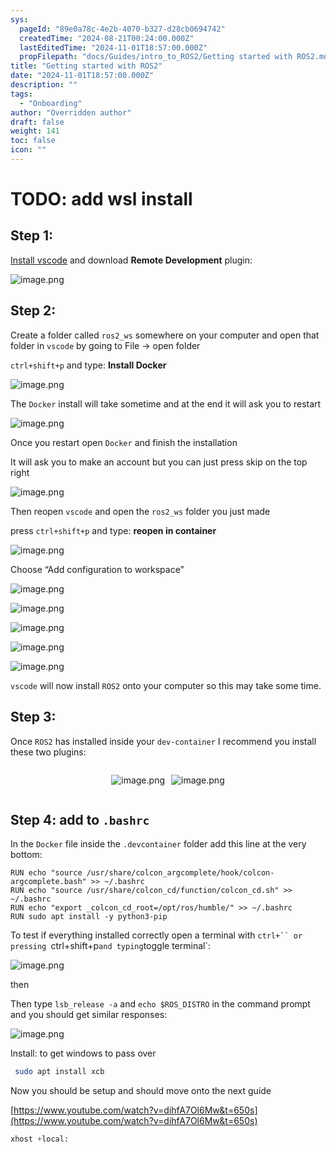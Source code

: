 ```yaml
---
sys:
  pageId: "89e0a78c-4e2b-4070-b327-d28cb0694742"
  createdTime: "2024-08-21T00:24:00.000Z"
  lastEditedTime: "2024-11-01T18:57:00.000Z"
  propFilepath: "docs/Guides/intro_to_ROS2/Getting started with ROS2.md"
title: "Getting started with ROS2"
date: "2024-11-01T18:57:00.000Z"
description: ""
tags:
  - "Onboarding"
author: "Overridden author"
draft: false
weight: 141
toc: false
icon: ""
---
```


# TODO: add wsl install

## Step 1:

[Install vscode](https://code.visualstudio.com/download) and download **Remote Development** plugin:

![image.png](https://prod-files-secure.s3.us-west-2.amazonaws.com/d518164a-d88e-44d1-a4ee-3adb3bd8bce0/efb52993-1881-4a40-b95e-6f020334f022/image.png?X-Amz-Algorithm=AWS4-HMAC-SHA256&X-Amz-Content-Sha256=UNSIGNED-PAYLOAD&X-Amz-Credential=ASIAZI2LB4665PCY2CQP%2F20250302%2Fus-west-2%2Fs3%2Faws4_request&X-Amz-Date=20250302T050753Z&X-Amz-Expires=3600&X-Amz-Security-Token=IQoJb3JpZ2luX2VjEHwaCXVzLXdlc3QtMiJGMEQCIA0iQaMhFE75y8ocvl7SNQAWvh7BoBaQKXKXjemJwujNAiBjRItzMDMU%2FF4MoSO5UcRGypzg1brQVJDHGkOGez9WPSqIBAi1%2F%2F%2F%2F%2F%2F%2F%2F%2F%2F8BEAAaDDYzNzQyMzE4MzgwNSIM02zMcK81RywCWfP5KtwDbCjM3kVwx1debRH1Pj1AX2QKFv%2BItBik0CFVAHHE5DcAJV0EhOZ4zEeEX1ccdJqYkPFO4t%2FcIUHuObox89LmYZWZgvIY9M6yGsTxJG2B7WDierbXgV%2BMR2gQ%2FsYYAxdgpsEbS%2FNY0lDdMg1clebZlKhgAxuJY%2FlmWMgVcNjeacu7Zg1hA90Q1sagfaG%2BMP8X2eVAFpI%2BVWYokjnW6%2FrOxDj0BEBB0yQTr9YnfPjy60udlMHpIz9Hja4slwdwAn4nm3cDYpr9Wi8gwNxHZT%2BxXEsphR12InnP%2B3%2Bzzh6Uv6U5ryn3ekdBChQAUixIATG8wseCOcT1uUA4%2Fi2Ch%2Bxv7Ql7t8bhg4T38OV8UKJg8yx%2BbDyGnjut4FIYb%2Bte0kRUZ%2BJgPcaAY2b6NqynhMSQVuGtH0WwpYEqYRHcucgvGRTr0L9w7JXxnfKOQrEuwKc%2FCqmaVJBQXg5nerROenKw8KuQHjXwPAP%2BUqg9Kz51ypXzsGWQ0Dox4UdWrM7sLAuWwKU1Zpchi4Z1xeFzAsfJugY3%2FZa%2Fa1wxYuMmpHRtW6MQSD318ivbkcwjnfJmgcmSvrzrthsjLGfmqJe4A%2F3DLP6H%2BkIp7xwe2DAYezeauTOfvgMfll%2B8Du86fK0w2rePvgY6pgHrhr06jE5od4Ga%2FNBluzgzRUWw5Ob4FScmX4LsMYszWlJsq8or0Y1Ssimd9RQCelyA8R%2BUxQjrW5ZCcDD0ty1H4a%2BuDvbX85tu9g2KQVdkuCBz18o0uC3DxyqRmrLxdQ%2FsEoEBqTX8s%2FOiyrTTKfy2uprCvNgiri6XFBwA%2Bfo4Lko8B5kJEs2VWD%2FKHRE1IW8CZTtbshfCcV2LOofK1W%2FGTS8cvz3I&X-Amz-Signature=08bf900691376c2c90bafbfffba68623dd86214591b7979caf15d8fae7f13962&X-Amz-SignedHeaders=host&x-id=GetObject)

## Step 2:

Create a folder called `ros2_ws` somewhere on your computer and open that folder in `vscode` by going to File → open folder 

`ctrl+shift+p` and type: **Install Docker**

![image.png](https://prod-files-secure.s3.us-west-2.amazonaws.com/d518164a-d88e-44d1-a4ee-3adb3bd8bce0/2269dc0e-1cd5-47ff-bceb-c04ad9b2eab0/image.png?X-Amz-Algorithm=AWS4-HMAC-SHA256&X-Amz-Content-Sha256=UNSIGNED-PAYLOAD&X-Amz-Credential=ASIAZI2LB4665PCY2CQP%2F20250302%2Fus-west-2%2Fs3%2Faws4_request&X-Amz-Date=20250302T050753Z&X-Amz-Expires=3600&X-Amz-Security-Token=IQoJb3JpZ2luX2VjEHwaCXVzLXdlc3QtMiJGMEQCIA0iQaMhFE75y8ocvl7SNQAWvh7BoBaQKXKXjemJwujNAiBjRItzMDMU%2FF4MoSO5UcRGypzg1brQVJDHGkOGez9WPSqIBAi1%2F%2F%2F%2F%2F%2F%2F%2F%2F%2F8BEAAaDDYzNzQyMzE4MzgwNSIM02zMcK81RywCWfP5KtwDbCjM3kVwx1debRH1Pj1AX2QKFv%2BItBik0CFVAHHE5DcAJV0EhOZ4zEeEX1ccdJqYkPFO4t%2FcIUHuObox89LmYZWZgvIY9M6yGsTxJG2B7WDierbXgV%2BMR2gQ%2FsYYAxdgpsEbS%2FNY0lDdMg1clebZlKhgAxuJY%2FlmWMgVcNjeacu7Zg1hA90Q1sagfaG%2BMP8X2eVAFpI%2BVWYokjnW6%2FrOxDj0BEBB0yQTr9YnfPjy60udlMHpIz9Hja4slwdwAn4nm3cDYpr9Wi8gwNxHZT%2BxXEsphR12InnP%2B3%2Bzzh6Uv6U5ryn3ekdBChQAUixIATG8wseCOcT1uUA4%2Fi2Ch%2Bxv7Ql7t8bhg4T38OV8UKJg8yx%2BbDyGnjut4FIYb%2Bte0kRUZ%2BJgPcaAY2b6NqynhMSQVuGtH0WwpYEqYRHcucgvGRTr0L9w7JXxnfKOQrEuwKc%2FCqmaVJBQXg5nerROenKw8KuQHjXwPAP%2BUqg9Kz51ypXzsGWQ0Dox4UdWrM7sLAuWwKU1Zpchi4Z1xeFzAsfJugY3%2FZa%2Fa1wxYuMmpHRtW6MQSD318ivbkcwjnfJmgcmSvrzrthsjLGfmqJe4A%2F3DLP6H%2BkIp7xwe2DAYezeauTOfvgMfll%2B8Du86fK0w2rePvgY6pgHrhr06jE5od4Ga%2FNBluzgzRUWw5Ob4FScmX4LsMYszWlJsq8or0Y1Ssimd9RQCelyA8R%2BUxQjrW5ZCcDD0ty1H4a%2BuDvbX85tu9g2KQVdkuCBz18o0uC3DxyqRmrLxdQ%2FsEoEBqTX8s%2FOiyrTTKfy2uprCvNgiri6XFBwA%2Bfo4Lko8B5kJEs2VWD%2FKHRE1IW8CZTtbshfCcV2LOofK1W%2FGTS8cvz3I&X-Amz-Signature=e16c56fc80afb50861c62b235f6ccba50fa57a07987ad328448cdea3fa67b5eb&X-Amz-SignedHeaders=host&x-id=GetObject)

The `Docker` install will take sometime and at the end it will ask you to restart

![image.png](https://prod-files-secure.s3.us-west-2.amazonaws.com/d518164a-d88e-44d1-a4ee-3adb3bd8bce0/ed233f78-be33-4b1f-b89c-9c346c0e961e/image.png?X-Amz-Algorithm=AWS4-HMAC-SHA256&X-Amz-Content-Sha256=UNSIGNED-PAYLOAD&X-Amz-Credential=ASIAZI2LB4665PCY2CQP%2F20250302%2Fus-west-2%2Fs3%2Faws4_request&X-Amz-Date=20250302T050753Z&X-Amz-Expires=3600&X-Amz-Security-Token=IQoJb3JpZ2luX2VjEHwaCXVzLXdlc3QtMiJGMEQCIA0iQaMhFE75y8ocvl7SNQAWvh7BoBaQKXKXjemJwujNAiBjRItzMDMU%2FF4MoSO5UcRGypzg1brQVJDHGkOGez9WPSqIBAi1%2F%2F%2F%2F%2F%2F%2F%2F%2F%2F8BEAAaDDYzNzQyMzE4MzgwNSIM02zMcK81RywCWfP5KtwDbCjM3kVwx1debRH1Pj1AX2QKFv%2BItBik0CFVAHHE5DcAJV0EhOZ4zEeEX1ccdJqYkPFO4t%2FcIUHuObox89LmYZWZgvIY9M6yGsTxJG2B7WDierbXgV%2BMR2gQ%2FsYYAxdgpsEbS%2FNY0lDdMg1clebZlKhgAxuJY%2FlmWMgVcNjeacu7Zg1hA90Q1sagfaG%2BMP8X2eVAFpI%2BVWYokjnW6%2FrOxDj0BEBB0yQTr9YnfPjy60udlMHpIz9Hja4slwdwAn4nm3cDYpr9Wi8gwNxHZT%2BxXEsphR12InnP%2B3%2Bzzh6Uv6U5ryn3ekdBChQAUixIATG8wseCOcT1uUA4%2Fi2Ch%2Bxv7Ql7t8bhg4T38OV8UKJg8yx%2BbDyGnjut4FIYb%2Bte0kRUZ%2BJgPcaAY2b6NqynhMSQVuGtH0WwpYEqYRHcucgvGRTr0L9w7JXxnfKOQrEuwKc%2FCqmaVJBQXg5nerROenKw8KuQHjXwPAP%2BUqg9Kz51ypXzsGWQ0Dox4UdWrM7sLAuWwKU1Zpchi4Z1xeFzAsfJugY3%2FZa%2Fa1wxYuMmpHRtW6MQSD318ivbkcwjnfJmgcmSvrzrthsjLGfmqJe4A%2F3DLP6H%2BkIp7xwe2DAYezeauTOfvgMfll%2B8Du86fK0w2rePvgY6pgHrhr06jE5od4Ga%2FNBluzgzRUWw5Ob4FScmX4LsMYszWlJsq8or0Y1Ssimd9RQCelyA8R%2BUxQjrW5ZCcDD0ty1H4a%2BuDvbX85tu9g2KQVdkuCBz18o0uC3DxyqRmrLxdQ%2FsEoEBqTX8s%2FOiyrTTKfy2uprCvNgiri6XFBwA%2Bfo4Lko8B5kJEs2VWD%2FKHRE1IW8CZTtbshfCcV2LOofK1W%2FGTS8cvz3I&X-Amz-Signature=cb4ef7a802c30d46dd900597a3cd926887feeddc76e339a83f292e3f44fd7c7b&X-Amz-SignedHeaders=host&x-id=GetObject)

Once you restart open `Docker` and finish the installation

It will ask you to make an account but you can just press skip on the top right

![image.png](https://prod-files-secure.s3.us-west-2.amazonaws.com/d518164a-d88e-44d1-a4ee-3adb3bd8bce0/21010ad9-1659-4fd9-9f59-9932a09b2a3d/image.png?X-Amz-Algorithm=AWS4-HMAC-SHA256&X-Amz-Content-Sha256=UNSIGNED-PAYLOAD&X-Amz-Credential=ASIAZI2LB4665PCY2CQP%2F20250302%2Fus-west-2%2Fs3%2Faws4_request&X-Amz-Date=20250302T050753Z&X-Amz-Expires=3600&X-Amz-Security-Token=IQoJb3JpZ2luX2VjEHwaCXVzLXdlc3QtMiJGMEQCIA0iQaMhFE75y8ocvl7SNQAWvh7BoBaQKXKXjemJwujNAiBjRItzMDMU%2FF4MoSO5UcRGypzg1brQVJDHGkOGez9WPSqIBAi1%2F%2F%2F%2F%2F%2F%2F%2F%2F%2F8BEAAaDDYzNzQyMzE4MzgwNSIM02zMcK81RywCWfP5KtwDbCjM3kVwx1debRH1Pj1AX2QKFv%2BItBik0CFVAHHE5DcAJV0EhOZ4zEeEX1ccdJqYkPFO4t%2FcIUHuObox89LmYZWZgvIY9M6yGsTxJG2B7WDierbXgV%2BMR2gQ%2FsYYAxdgpsEbS%2FNY0lDdMg1clebZlKhgAxuJY%2FlmWMgVcNjeacu7Zg1hA90Q1sagfaG%2BMP8X2eVAFpI%2BVWYokjnW6%2FrOxDj0BEBB0yQTr9YnfPjy60udlMHpIz9Hja4slwdwAn4nm3cDYpr9Wi8gwNxHZT%2BxXEsphR12InnP%2B3%2Bzzh6Uv6U5ryn3ekdBChQAUixIATG8wseCOcT1uUA4%2Fi2Ch%2Bxv7Ql7t8bhg4T38OV8UKJg8yx%2BbDyGnjut4FIYb%2Bte0kRUZ%2BJgPcaAY2b6NqynhMSQVuGtH0WwpYEqYRHcucgvGRTr0L9w7JXxnfKOQrEuwKc%2FCqmaVJBQXg5nerROenKw8KuQHjXwPAP%2BUqg9Kz51ypXzsGWQ0Dox4UdWrM7sLAuWwKU1Zpchi4Z1xeFzAsfJugY3%2FZa%2Fa1wxYuMmpHRtW6MQSD318ivbkcwjnfJmgcmSvrzrthsjLGfmqJe4A%2F3DLP6H%2BkIp7xwe2DAYezeauTOfvgMfll%2B8Du86fK0w2rePvgY6pgHrhr06jE5od4Ga%2FNBluzgzRUWw5Ob4FScmX4LsMYszWlJsq8or0Y1Ssimd9RQCelyA8R%2BUxQjrW5ZCcDD0ty1H4a%2BuDvbX85tu9g2KQVdkuCBz18o0uC3DxyqRmrLxdQ%2FsEoEBqTX8s%2FOiyrTTKfy2uprCvNgiri6XFBwA%2Bfo4Lko8B5kJEs2VWD%2FKHRE1IW8CZTtbshfCcV2LOofK1W%2FGTS8cvz3I&X-Amz-Signature=07048d82ad2830515f8d67d9bd8c90164654df572da6ae4e18477a36492782c8&X-Amz-SignedHeaders=host&x-id=GetObject)

Then reopen `vscode` and open the `ros2_ws` folder you just made

press `ctrl+shift+p` and type: **reopen in container**

![image.png](https://prod-files-secure.s3.us-west-2.amazonaws.com/d518164a-d88e-44d1-a4ee-3adb3bd8bce0/4e93b8c2-41ad-488c-8095-c74205196118/image.png?X-Amz-Algorithm=AWS4-HMAC-SHA256&X-Amz-Content-Sha256=UNSIGNED-PAYLOAD&X-Amz-Credential=ASIAZI2LB4665PCY2CQP%2F20250302%2Fus-west-2%2Fs3%2Faws4_request&X-Amz-Date=20250302T050753Z&X-Amz-Expires=3600&X-Amz-Security-Token=IQoJb3JpZ2luX2VjEHwaCXVzLXdlc3QtMiJGMEQCIA0iQaMhFE75y8ocvl7SNQAWvh7BoBaQKXKXjemJwujNAiBjRItzMDMU%2FF4MoSO5UcRGypzg1brQVJDHGkOGez9WPSqIBAi1%2F%2F%2F%2F%2F%2F%2F%2F%2F%2F8BEAAaDDYzNzQyMzE4MzgwNSIM02zMcK81RywCWfP5KtwDbCjM3kVwx1debRH1Pj1AX2QKFv%2BItBik0CFVAHHE5DcAJV0EhOZ4zEeEX1ccdJqYkPFO4t%2FcIUHuObox89LmYZWZgvIY9M6yGsTxJG2B7WDierbXgV%2BMR2gQ%2FsYYAxdgpsEbS%2FNY0lDdMg1clebZlKhgAxuJY%2FlmWMgVcNjeacu7Zg1hA90Q1sagfaG%2BMP8X2eVAFpI%2BVWYokjnW6%2FrOxDj0BEBB0yQTr9YnfPjy60udlMHpIz9Hja4slwdwAn4nm3cDYpr9Wi8gwNxHZT%2BxXEsphR12InnP%2B3%2Bzzh6Uv6U5ryn3ekdBChQAUixIATG8wseCOcT1uUA4%2Fi2Ch%2Bxv7Ql7t8bhg4T38OV8UKJg8yx%2BbDyGnjut4FIYb%2Bte0kRUZ%2BJgPcaAY2b6NqynhMSQVuGtH0WwpYEqYRHcucgvGRTr0L9w7JXxnfKOQrEuwKc%2FCqmaVJBQXg5nerROenKw8KuQHjXwPAP%2BUqg9Kz51ypXzsGWQ0Dox4UdWrM7sLAuWwKU1Zpchi4Z1xeFzAsfJugY3%2FZa%2Fa1wxYuMmpHRtW6MQSD318ivbkcwjnfJmgcmSvrzrthsjLGfmqJe4A%2F3DLP6H%2BkIp7xwe2DAYezeauTOfvgMfll%2B8Du86fK0w2rePvgY6pgHrhr06jE5od4Ga%2FNBluzgzRUWw5Ob4FScmX4LsMYszWlJsq8or0Y1Ssimd9RQCelyA8R%2BUxQjrW5ZCcDD0ty1H4a%2BuDvbX85tu9g2KQVdkuCBz18o0uC3DxyqRmrLxdQ%2FsEoEBqTX8s%2FOiyrTTKfy2uprCvNgiri6XFBwA%2Bfo4Lko8B5kJEs2VWD%2FKHRE1IW8CZTtbshfCcV2LOofK1W%2FGTS8cvz3I&X-Amz-Signature=790b049563ad2092c48adb9d3fd6a21a684dcd812f56830c3670038ec2b6ca24&X-Amz-SignedHeaders=host&x-id=GetObject)

Choose “Add configuration to workspace”

![image.png](https://prod-files-secure.s3.us-west-2.amazonaws.com/d518164a-d88e-44d1-a4ee-3adb3bd8bce0/9560b282-5060-4989-ba37-97e7b2c22476/image.png?X-Amz-Algorithm=AWS4-HMAC-SHA256&X-Amz-Content-Sha256=UNSIGNED-PAYLOAD&X-Amz-Credential=ASIAZI2LB4665PCY2CQP%2F20250302%2Fus-west-2%2Fs3%2Faws4_request&X-Amz-Date=20250302T050753Z&X-Amz-Expires=3600&X-Amz-Security-Token=IQoJb3JpZ2luX2VjEHwaCXVzLXdlc3QtMiJGMEQCIA0iQaMhFE75y8ocvl7SNQAWvh7BoBaQKXKXjemJwujNAiBjRItzMDMU%2FF4MoSO5UcRGypzg1brQVJDHGkOGez9WPSqIBAi1%2F%2F%2F%2F%2F%2F%2F%2F%2F%2F8BEAAaDDYzNzQyMzE4MzgwNSIM02zMcK81RywCWfP5KtwDbCjM3kVwx1debRH1Pj1AX2QKFv%2BItBik0CFVAHHE5DcAJV0EhOZ4zEeEX1ccdJqYkPFO4t%2FcIUHuObox89LmYZWZgvIY9M6yGsTxJG2B7WDierbXgV%2BMR2gQ%2FsYYAxdgpsEbS%2FNY0lDdMg1clebZlKhgAxuJY%2FlmWMgVcNjeacu7Zg1hA90Q1sagfaG%2BMP8X2eVAFpI%2BVWYokjnW6%2FrOxDj0BEBB0yQTr9YnfPjy60udlMHpIz9Hja4slwdwAn4nm3cDYpr9Wi8gwNxHZT%2BxXEsphR12InnP%2B3%2Bzzh6Uv6U5ryn3ekdBChQAUixIATG8wseCOcT1uUA4%2Fi2Ch%2Bxv7Ql7t8bhg4T38OV8UKJg8yx%2BbDyGnjut4FIYb%2Bte0kRUZ%2BJgPcaAY2b6NqynhMSQVuGtH0WwpYEqYRHcucgvGRTr0L9w7JXxnfKOQrEuwKc%2FCqmaVJBQXg5nerROenKw8KuQHjXwPAP%2BUqg9Kz51ypXzsGWQ0Dox4UdWrM7sLAuWwKU1Zpchi4Z1xeFzAsfJugY3%2FZa%2Fa1wxYuMmpHRtW6MQSD318ivbkcwjnfJmgcmSvrzrthsjLGfmqJe4A%2F3DLP6H%2BkIp7xwe2DAYezeauTOfvgMfll%2B8Du86fK0w2rePvgY6pgHrhr06jE5od4Ga%2FNBluzgzRUWw5Ob4FScmX4LsMYszWlJsq8or0Y1Ssimd9RQCelyA8R%2BUxQjrW5ZCcDD0ty1H4a%2BuDvbX85tu9g2KQVdkuCBz18o0uC3DxyqRmrLxdQ%2FsEoEBqTX8s%2FOiyrTTKfy2uprCvNgiri6XFBwA%2Bfo4Lko8B5kJEs2VWD%2FKHRE1IW8CZTtbshfCcV2LOofK1W%2FGTS8cvz3I&X-Amz-Signature=bb250f392f55ba4d05273d7b0d28bfe97fcee18a0cec08d12a7707227e13fc75&X-Amz-SignedHeaders=host&x-id=GetObject)

![image.png](https://prod-files-secure.s3.us-west-2.amazonaws.com/d518164a-d88e-44d1-a4ee-3adb3bd8bce0/2ee63f81-886b-48e8-a553-dc6e5eac99e4/image.png?X-Amz-Algorithm=AWS4-HMAC-SHA256&X-Amz-Content-Sha256=UNSIGNED-PAYLOAD&X-Amz-Credential=ASIAZI2LB4665PCY2CQP%2F20250302%2Fus-west-2%2Fs3%2Faws4_request&X-Amz-Date=20250302T050753Z&X-Amz-Expires=3600&X-Amz-Security-Token=IQoJb3JpZ2luX2VjEHwaCXVzLXdlc3QtMiJGMEQCIA0iQaMhFE75y8ocvl7SNQAWvh7BoBaQKXKXjemJwujNAiBjRItzMDMU%2FF4MoSO5UcRGypzg1brQVJDHGkOGez9WPSqIBAi1%2F%2F%2F%2F%2F%2F%2F%2F%2F%2F8BEAAaDDYzNzQyMzE4MzgwNSIM02zMcK81RywCWfP5KtwDbCjM3kVwx1debRH1Pj1AX2QKFv%2BItBik0CFVAHHE5DcAJV0EhOZ4zEeEX1ccdJqYkPFO4t%2FcIUHuObox89LmYZWZgvIY9M6yGsTxJG2B7WDierbXgV%2BMR2gQ%2FsYYAxdgpsEbS%2FNY0lDdMg1clebZlKhgAxuJY%2FlmWMgVcNjeacu7Zg1hA90Q1sagfaG%2BMP8X2eVAFpI%2BVWYokjnW6%2FrOxDj0BEBB0yQTr9YnfPjy60udlMHpIz9Hja4slwdwAn4nm3cDYpr9Wi8gwNxHZT%2BxXEsphR12InnP%2B3%2Bzzh6Uv6U5ryn3ekdBChQAUixIATG8wseCOcT1uUA4%2Fi2Ch%2Bxv7Ql7t8bhg4T38OV8UKJg8yx%2BbDyGnjut4FIYb%2Bte0kRUZ%2BJgPcaAY2b6NqynhMSQVuGtH0WwpYEqYRHcucgvGRTr0L9w7JXxnfKOQrEuwKc%2FCqmaVJBQXg5nerROenKw8KuQHjXwPAP%2BUqg9Kz51ypXzsGWQ0Dox4UdWrM7sLAuWwKU1Zpchi4Z1xeFzAsfJugY3%2FZa%2Fa1wxYuMmpHRtW6MQSD318ivbkcwjnfJmgcmSvrzrthsjLGfmqJe4A%2F3DLP6H%2BkIp7xwe2DAYezeauTOfvgMfll%2B8Du86fK0w2rePvgY6pgHrhr06jE5od4Ga%2FNBluzgzRUWw5Ob4FScmX4LsMYszWlJsq8or0Y1Ssimd9RQCelyA8R%2BUxQjrW5ZCcDD0ty1H4a%2BuDvbX85tu9g2KQVdkuCBz18o0uC3DxyqRmrLxdQ%2FsEoEBqTX8s%2FOiyrTTKfy2uprCvNgiri6XFBwA%2Bfo4Lko8B5kJEs2VWD%2FKHRE1IW8CZTtbshfCcV2LOofK1W%2FGTS8cvz3I&X-Amz-Signature=20d974fbf0552ad43682f8abf0b528b840c7c6eed34ced601c5d3969aa63b942&X-Amz-SignedHeaders=host&x-id=GetObject)

![image.png](https://prod-files-secure.s3.us-west-2.amazonaws.com/d518164a-d88e-44d1-a4ee-3adb3bd8bce0/ae1580b2-b048-407e-aed9-b584224a7a04/image.png?X-Amz-Algorithm=AWS4-HMAC-SHA256&X-Amz-Content-Sha256=UNSIGNED-PAYLOAD&X-Amz-Credential=ASIAZI2LB4665PCY2CQP%2F20250302%2Fus-west-2%2Fs3%2Faws4_request&X-Amz-Date=20250302T050753Z&X-Amz-Expires=3600&X-Amz-Security-Token=IQoJb3JpZ2luX2VjEHwaCXVzLXdlc3QtMiJGMEQCIA0iQaMhFE75y8ocvl7SNQAWvh7BoBaQKXKXjemJwujNAiBjRItzMDMU%2FF4MoSO5UcRGypzg1brQVJDHGkOGez9WPSqIBAi1%2F%2F%2F%2F%2F%2F%2F%2F%2F%2F8BEAAaDDYzNzQyMzE4MzgwNSIM02zMcK81RywCWfP5KtwDbCjM3kVwx1debRH1Pj1AX2QKFv%2BItBik0CFVAHHE5DcAJV0EhOZ4zEeEX1ccdJqYkPFO4t%2FcIUHuObox89LmYZWZgvIY9M6yGsTxJG2B7WDierbXgV%2BMR2gQ%2FsYYAxdgpsEbS%2FNY0lDdMg1clebZlKhgAxuJY%2FlmWMgVcNjeacu7Zg1hA90Q1sagfaG%2BMP8X2eVAFpI%2BVWYokjnW6%2FrOxDj0BEBB0yQTr9YnfPjy60udlMHpIz9Hja4slwdwAn4nm3cDYpr9Wi8gwNxHZT%2BxXEsphR12InnP%2B3%2Bzzh6Uv6U5ryn3ekdBChQAUixIATG8wseCOcT1uUA4%2Fi2Ch%2Bxv7Ql7t8bhg4T38OV8UKJg8yx%2BbDyGnjut4FIYb%2Bte0kRUZ%2BJgPcaAY2b6NqynhMSQVuGtH0WwpYEqYRHcucgvGRTr0L9w7JXxnfKOQrEuwKc%2FCqmaVJBQXg5nerROenKw8KuQHjXwPAP%2BUqg9Kz51ypXzsGWQ0Dox4UdWrM7sLAuWwKU1Zpchi4Z1xeFzAsfJugY3%2FZa%2Fa1wxYuMmpHRtW6MQSD318ivbkcwjnfJmgcmSvrzrthsjLGfmqJe4A%2F3DLP6H%2BkIp7xwe2DAYezeauTOfvgMfll%2B8Du86fK0w2rePvgY6pgHrhr06jE5od4Ga%2FNBluzgzRUWw5Ob4FScmX4LsMYszWlJsq8or0Y1Ssimd9RQCelyA8R%2BUxQjrW5ZCcDD0ty1H4a%2BuDvbX85tu9g2KQVdkuCBz18o0uC3DxyqRmrLxdQ%2FsEoEBqTX8s%2FOiyrTTKfy2uprCvNgiri6XFBwA%2Bfo4Lko8B5kJEs2VWD%2FKHRE1IW8CZTtbshfCcV2LOofK1W%2FGTS8cvz3I&X-Amz-Signature=bb2caeadebf0e0378393e698cd0b616ea49eb6ca8226b10a01a4055cf5f07f85&X-Amz-SignedHeaders=host&x-id=GetObject)

![image.png](https://prod-files-secure.s3.us-west-2.amazonaws.com/d518164a-d88e-44d1-a4ee-3adb3bd8bce0/53255b28-f75e-430f-b9e3-c0ac8577e42b/image.png?X-Amz-Algorithm=AWS4-HMAC-SHA256&X-Amz-Content-Sha256=UNSIGNED-PAYLOAD&X-Amz-Credential=ASIAZI2LB4665PCY2CQP%2F20250302%2Fus-west-2%2Fs3%2Faws4_request&X-Amz-Date=20250302T050753Z&X-Amz-Expires=3600&X-Amz-Security-Token=IQoJb3JpZ2luX2VjEHwaCXVzLXdlc3QtMiJGMEQCIA0iQaMhFE75y8ocvl7SNQAWvh7BoBaQKXKXjemJwujNAiBjRItzMDMU%2FF4MoSO5UcRGypzg1brQVJDHGkOGez9WPSqIBAi1%2F%2F%2F%2F%2F%2F%2F%2F%2F%2F8BEAAaDDYzNzQyMzE4MzgwNSIM02zMcK81RywCWfP5KtwDbCjM3kVwx1debRH1Pj1AX2QKFv%2BItBik0CFVAHHE5DcAJV0EhOZ4zEeEX1ccdJqYkPFO4t%2FcIUHuObox89LmYZWZgvIY9M6yGsTxJG2B7WDierbXgV%2BMR2gQ%2FsYYAxdgpsEbS%2FNY0lDdMg1clebZlKhgAxuJY%2FlmWMgVcNjeacu7Zg1hA90Q1sagfaG%2BMP8X2eVAFpI%2BVWYokjnW6%2FrOxDj0BEBB0yQTr9YnfPjy60udlMHpIz9Hja4slwdwAn4nm3cDYpr9Wi8gwNxHZT%2BxXEsphR12InnP%2B3%2Bzzh6Uv6U5ryn3ekdBChQAUixIATG8wseCOcT1uUA4%2Fi2Ch%2Bxv7Ql7t8bhg4T38OV8UKJg8yx%2BbDyGnjut4FIYb%2Bte0kRUZ%2BJgPcaAY2b6NqynhMSQVuGtH0WwpYEqYRHcucgvGRTr0L9w7JXxnfKOQrEuwKc%2FCqmaVJBQXg5nerROenKw8KuQHjXwPAP%2BUqg9Kz51ypXzsGWQ0Dox4UdWrM7sLAuWwKU1Zpchi4Z1xeFzAsfJugY3%2FZa%2Fa1wxYuMmpHRtW6MQSD318ivbkcwjnfJmgcmSvrzrthsjLGfmqJe4A%2F3DLP6H%2BkIp7xwe2DAYezeauTOfvgMfll%2B8Du86fK0w2rePvgY6pgHrhr06jE5od4Ga%2FNBluzgzRUWw5Ob4FScmX4LsMYszWlJsq8or0Y1Ssimd9RQCelyA8R%2BUxQjrW5ZCcDD0ty1H4a%2BuDvbX85tu9g2KQVdkuCBz18o0uC3DxyqRmrLxdQ%2FsEoEBqTX8s%2FOiyrTTKfy2uprCvNgiri6XFBwA%2Bfo4Lko8B5kJEs2VWD%2FKHRE1IW8CZTtbshfCcV2LOofK1W%2FGTS8cvz3I&X-Amz-Signature=60b7f0dd5d5bd81313bf93cdb3e5075454e2de526c64a2292f729af7b07e7b0d&X-Amz-SignedHeaders=host&x-id=GetObject)

![image.png](https://prod-files-secure.s3.us-west-2.amazonaws.com/d518164a-d88e-44d1-a4ee-3adb3bd8bce0/7c562767-5af9-4ffb-97d1-327bcdf4ee00/image.png?X-Amz-Algorithm=AWS4-HMAC-SHA256&X-Amz-Content-Sha256=UNSIGNED-PAYLOAD&X-Amz-Credential=ASIAZI2LB4665PCY2CQP%2F20250302%2Fus-west-2%2Fs3%2Faws4_request&X-Amz-Date=20250302T050753Z&X-Amz-Expires=3600&X-Amz-Security-Token=IQoJb3JpZ2luX2VjEHwaCXVzLXdlc3QtMiJGMEQCIA0iQaMhFE75y8ocvl7SNQAWvh7BoBaQKXKXjemJwujNAiBjRItzMDMU%2FF4MoSO5UcRGypzg1brQVJDHGkOGez9WPSqIBAi1%2F%2F%2F%2F%2F%2F%2F%2F%2F%2F8BEAAaDDYzNzQyMzE4MzgwNSIM02zMcK81RywCWfP5KtwDbCjM3kVwx1debRH1Pj1AX2QKFv%2BItBik0CFVAHHE5DcAJV0EhOZ4zEeEX1ccdJqYkPFO4t%2FcIUHuObox89LmYZWZgvIY9M6yGsTxJG2B7WDierbXgV%2BMR2gQ%2FsYYAxdgpsEbS%2FNY0lDdMg1clebZlKhgAxuJY%2FlmWMgVcNjeacu7Zg1hA90Q1sagfaG%2BMP8X2eVAFpI%2BVWYokjnW6%2FrOxDj0BEBB0yQTr9YnfPjy60udlMHpIz9Hja4slwdwAn4nm3cDYpr9Wi8gwNxHZT%2BxXEsphR12InnP%2B3%2Bzzh6Uv6U5ryn3ekdBChQAUixIATG8wseCOcT1uUA4%2Fi2Ch%2Bxv7Ql7t8bhg4T38OV8UKJg8yx%2BbDyGnjut4FIYb%2Bte0kRUZ%2BJgPcaAY2b6NqynhMSQVuGtH0WwpYEqYRHcucgvGRTr0L9w7JXxnfKOQrEuwKc%2FCqmaVJBQXg5nerROenKw8KuQHjXwPAP%2BUqg9Kz51ypXzsGWQ0Dox4UdWrM7sLAuWwKU1Zpchi4Z1xeFzAsfJugY3%2FZa%2Fa1wxYuMmpHRtW6MQSD318ivbkcwjnfJmgcmSvrzrthsjLGfmqJe4A%2F3DLP6H%2BkIp7xwe2DAYezeauTOfvgMfll%2B8Du86fK0w2rePvgY6pgHrhr06jE5od4Ga%2FNBluzgzRUWw5Ob4FScmX4LsMYszWlJsq8or0Y1Ssimd9RQCelyA8R%2BUxQjrW5ZCcDD0ty1H4a%2BuDvbX85tu9g2KQVdkuCBz18o0uC3DxyqRmrLxdQ%2FsEoEBqTX8s%2FOiyrTTKfy2uprCvNgiri6XFBwA%2Bfo4Lko8B5kJEs2VWD%2FKHRE1IW8CZTtbshfCcV2LOofK1W%2FGTS8cvz3I&X-Amz-Signature=28b2e7016781de1fa99c63463677d44c9aba90777724a7eebee4c23bafeb1f1e&X-Amz-SignedHeaders=host&x-id=GetObject)

`vscode` will now install `ROS2` onto your computer so this may take some time.

## Step 3:

Once `ROS2` has installed inside your `dev-container` I recommend you install these two plugins:

<div style="display: flex;flex-direction: row; column-gap:10px; max-width: 630px;justify-content: center;">
<div>

![image.png](https://prod-files-secure.s3.us-west-2.amazonaws.com/d518164a-d88e-44d1-a4ee-3adb3bd8bce0/3fc3d550-5a54-4ba1-ba6b-faa01cdb7369/image.png?X-Amz-Algorithm=AWS4-HMAC-SHA256&X-Amz-Content-Sha256=UNSIGNED-PAYLOAD&X-Amz-Credential=ASIAZI2LB466QCT4Y4HX%2F20250302%2Fus-west-2%2Fs3%2Faws4_request&X-Amz-Date=20250302T050755Z&X-Amz-Expires=3600&X-Amz-Security-Token=IQoJb3JpZ2luX2VjEHwaCXVzLXdlc3QtMiJHMEUCIQCVWjYlNn2lHL2RhSSULHPcI%2FNtT1Il%2FCKv%2BaGPNFWTSQIgdhy3oSaIv%2F1%2Fidgumdcg9Y2X%2FFP7uVOKvyvpnCyw9jMqiAQItf%2F%2F%2F%2F%2F%2F%2F%2F%2F%2FARAAGgw2Mzc0MjMxODM4MDUiDKsGFNahZvs5tsfTSSrcA%2FbhWOee%2B6GASytUoEfwtzDBr%2BAPzjBP%2BusRE2NbxmhEvTsmgObDNxfOx8ll0Q2uzAmvBwqUonWbP%2F97uiudCIK8ihVBrtlBuG7gumtWJnMoczNw1RusRFWMVccs0Ch8VmB9P6y8K360tHT7zD%2Fa7R1IlOcaQDxjvkDnQvpB1TadUVADrILUnxry9I%2Fmlv1RaMslr9LWzp3%2FDi%2F3xQhC7KYjLcmTjTwO5YmfgsuEoSn0AFFuzFQAAKJzoBcdV8D%2FLvTdxu%2BcbX6gTvIRp1Ya71CXEbyinHzqHnZ5MHlla9NhXiMZ%2Fz7k%2BYcQ3pFqG9v5PuBtulIdbGANZsxJDH1Qmtc9WtMrsOhssi0A9DeXGvnr8Qc3jhrCGBitkL5YB3tdKzDNVv65XLJ%2F%2FeIzygolzjCif3BrkGEt0fVORyo30zv2uvi%2BlfJoFsvIxVZXcLIEF6cVloukXxJo83MkHVfqDlWZ65vganw%2BM5mf34GdrcXMmK59M%2FAplNitXFNQpbeACthCItkMyaqzFrfuQ%2Fiean16xQqWR9gkF02JtzIrrPTPt%2Fv5vmPAZrnxA3fMVymt%2BwCGvky3JyD5TWghlmyqSu5zPXvRwujVu6w31Gs8WVJzRqkqV2jULKBwkrqfMNy3j74GOqUBG3UqusKvxpusLEgECTuv1IijVnJ%2BOcnUfkY%2FXWChSaDFmEgPvjfAptacG3FxtlolLT8LZwfHMfptB8udbbhD9nmu8DqbYVqQld1YFKDUcdvXC3iYSWGi3f0St0f%2ByI1cmBlJ9kEtId2Br9plq9EBElvl7Ti2PnDXsNV%2B5hpI8rjNL6hx6uy0MFPbEqcoC%2B%2BoeYmXx8xY6yEBRLGZjBpeMQSSV5MA&X-Amz-Signature=d0c1162847fc32f1b0f48a5b65597c7d57cfa32dae954d9858383f24d5d9a129&X-Amz-SignedHeaders=host&x-id=GetObject)

</div>
<div>

![image.png](https://prod-files-secure.s3.us-west-2.amazonaws.com/d518164a-d88e-44d1-a4ee-3adb3bd8bce0/d994cc66-13c2-4093-a5a3-f84cf4601a82/image.png?X-Amz-Algorithm=AWS4-HMAC-SHA256&X-Amz-Content-Sha256=UNSIGNED-PAYLOAD&X-Amz-Credential=ASIAZI2LB466ZRK7OEXT%2F20250302%2Fus-west-2%2Fs3%2Faws4_request&X-Amz-Date=20250302T050755Z&X-Amz-Expires=3600&X-Amz-Security-Token=IQoJb3JpZ2luX2VjEHwaCXVzLXdlc3QtMiJGMEQCIFbanb%2BCqvYkwcFo1v325IqtiBj%2FokbPwGMq5IJyil0SAiBRsxAJyeNzS8vaVT4Y11%2FsXeaIHQrGTxFywovBxDlNByqIBAi1%2F%2F%2F%2F%2F%2F%2F%2F%2F%2F8BEAAaDDYzNzQyMzE4MzgwNSIMO5P1P1cbalL73wvkKtwDx9qR%2BC10fQzlFdUtDYk9FWWsGs8d0dkmOWkNF3zGw%2FdlZ%2BNiOFs9hxWeJHXNCnRqSFGHHgauOazf3f0dTf%2BUHfwSZICyh%2FJh7nr7aXvZAx5127ZYuW1jNrZWZ9om%2BJFG%2FsO0tQYWbHE3oGlJT%2BtrfnXEphkmpDTuQa7eAHhBU5vrvEQ7enl%2ByPR3d0mlq7O97weblybF3mWnSVCzMHFGq3MrOw4YhPUv%2FeXaVUoyRKDsUbncxy9kD3oXYcO8uVXsnFdpebUzyj3otjLra5SUaXwC08PCfWbmO%2FwQWxvrv%2FN2wBV%2FYi%2BsO4XC9B3PyiK5jc3XM6cuLfVdGFVviMbuAlREbWwP4sKtya81tQqMLgNnITjxAMoFVdFV8BO8Se3OMoJ%2Bjhj6u22DzmwpUUki%2BNJ3sbhJMlHb%2Bz%2BoAgyyn%2FDO4LNEfhSY8C76aUc7Q1XQXnootSMam%2FKZWP%2BP4m6JmY6WTAnSwBRJ9RzSWgrUHt%2BKan0tG6JfMNdw%2FDbu%2B3AaqTdc0cpPdtBCaHOQLOxNiFJdYyLj90u2xuyA%2FPDz33aap8wLpxMNBlgF6TJfAGxV2XlQM0Q5g3sGkz7yOT0QmUdVnMlUFtJ%2FrsGyOzPCvhLRNEiChhKeIIZb34kw47ePvgY6pgHuwhgGmIOgjE%2FW%2BhKMdne2%2BjksFwDpGGOgFB6URpEHnGx64QV5IAFvPoq3QtUtN%2FpK1HJDa1J4AtpI1qOvOISiUty2cUBu055dufjEpiWGTr8LFg%2B%2BIS1jp9g9z2XuYCn34i8plwNQNSZPe%2FGDjNr7uIh07KW3vymbBA%2FJbLAHP7%2Bay%2BqeGhFrXztlc7YNmlcBJKorA0qVa1Jl0ESs0OT1pF9zBL6P&X-Amz-Signature=367aad923a2982ef83f23e43536b2f518f4fda22a052b471423f639eef077dcc&X-Amz-SignedHeaders=host&x-id=GetObject)

</div>
</div>

## Step 4: add to `.bashrc`

In the `Docker` file inside the `.devcontainer` folder add this line at the very bottom: 

```docker
RUN echo "source /usr/share/colcon_argcomplete/hook/colcon-argcomplete.bash" >> ~/.bashrc
RUN echo "source /usr/share/colcon_cd/function/colcon_cd.sh" >> ~/.bashrc
RUN echo "export _colcon_cd_root=/opt/ros/humble/" >> ~/.bashrc
RUN sudo apt install -y python3-pip 
```

To test if everything installed correctly open a terminal with `ctrl+`` or pressing `ctrl+shift+p` and typing `toggle terminal`:

![image.png](https://prod-files-secure.s3.us-west-2.amazonaws.com/d518164a-d88e-44d1-a4ee-3adb3bd8bce0/6a4943d8-b04e-4c02-9a58-775f3384d1a5/image.png?X-Amz-Algorithm=AWS4-HMAC-SHA256&X-Amz-Content-Sha256=UNSIGNED-PAYLOAD&X-Amz-Credential=ASIAZI2LB4665PCY2CQP%2F20250302%2Fus-west-2%2Fs3%2Faws4_request&X-Amz-Date=20250302T050753Z&X-Amz-Expires=3600&X-Amz-Security-Token=IQoJb3JpZ2luX2VjEHwaCXVzLXdlc3QtMiJGMEQCIA0iQaMhFE75y8ocvl7SNQAWvh7BoBaQKXKXjemJwujNAiBjRItzMDMU%2FF4MoSO5UcRGypzg1brQVJDHGkOGez9WPSqIBAi1%2F%2F%2F%2F%2F%2F%2F%2F%2F%2F8BEAAaDDYzNzQyMzE4MzgwNSIM02zMcK81RywCWfP5KtwDbCjM3kVwx1debRH1Pj1AX2QKFv%2BItBik0CFVAHHE5DcAJV0EhOZ4zEeEX1ccdJqYkPFO4t%2FcIUHuObox89LmYZWZgvIY9M6yGsTxJG2B7WDierbXgV%2BMR2gQ%2FsYYAxdgpsEbS%2FNY0lDdMg1clebZlKhgAxuJY%2FlmWMgVcNjeacu7Zg1hA90Q1sagfaG%2BMP8X2eVAFpI%2BVWYokjnW6%2FrOxDj0BEBB0yQTr9YnfPjy60udlMHpIz9Hja4slwdwAn4nm3cDYpr9Wi8gwNxHZT%2BxXEsphR12InnP%2B3%2Bzzh6Uv6U5ryn3ekdBChQAUixIATG8wseCOcT1uUA4%2Fi2Ch%2Bxv7Ql7t8bhg4T38OV8UKJg8yx%2BbDyGnjut4FIYb%2Bte0kRUZ%2BJgPcaAY2b6NqynhMSQVuGtH0WwpYEqYRHcucgvGRTr0L9w7JXxnfKOQrEuwKc%2FCqmaVJBQXg5nerROenKw8KuQHjXwPAP%2BUqg9Kz51ypXzsGWQ0Dox4UdWrM7sLAuWwKU1Zpchi4Z1xeFzAsfJugY3%2FZa%2Fa1wxYuMmpHRtW6MQSD318ivbkcwjnfJmgcmSvrzrthsjLGfmqJe4A%2F3DLP6H%2BkIp7xwe2DAYezeauTOfvgMfll%2B8Du86fK0w2rePvgY6pgHrhr06jE5od4Ga%2FNBluzgzRUWw5Ob4FScmX4LsMYszWlJsq8or0Y1Ssimd9RQCelyA8R%2BUxQjrW5ZCcDD0ty1H4a%2BuDvbX85tu9g2KQVdkuCBz18o0uC3DxyqRmrLxdQ%2FsEoEBqTX8s%2FOiyrTTKfy2uprCvNgiri6XFBwA%2Bfo4Lko8B5kJEs2VWD%2FKHRE1IW8CZTtbshfCcV2LOofK1W%2FGTS8cvz3I&X-Amz-Signature=3e021cf061c7a7efeb28572ce54cee58466fde4ba02bc3227ee8e6c19683d61d&X-Amz-SignedHeaders=host&x-id=GetObject)

then 

Then type `lsb_release -a` and `echo $ROS_DISTRO` in the command prompt and you should get similar responses:

![image.png](https://prod-files-secure.s3.us-west-2.amazonaws.com/d518164a-d88e-44d1-a4ee-3adb3bd8bce0/3e635dec-a805-4e85-8b9e-d000e5b71a4e/image.png?X-Amz-Algorithm=AWS4-HMAC-SHA256&X-Amz-Content-Sha256=UNSIGNED-PAYLOAD&X-Amz-Credential=ASIAZI2LB4665PCY2CQP%2F20250302%2Fus-west-2%2Fs3%2Faws4_request&X-Amz-Date=20250302T050753Z&X-Amz-Expires=3600&X-Amz-Security-Token=IQoJb3JpZ2luX2VjEHwaCXVzLXdlc3QtMiJGMEQCIA0iQaMhFE75y8ocvl7SNQAWvh7BoBaQKXKXjemJwujNAiBjRItzMDMU%2FF4MoSO5UcRGypzg1brQVJDHGkOGez9WPSqIBAi1%2F%2F%2F%2F%2F%2F%2F%2F%2F%2F8BEAAaDDYzNzQyMzE4MzgwNSIM02zMcK81RywCWfP5KtwDbCjM3kVwx1debRH1Pj1AX2QKFv%2BItBik0CFVAHHE5DcAJV0EhOZ4zEeEX1ccdJqYkPFO4t%2FcIUHuObox89LmYZWZgvIY9M6yGsTxJG2B7WDierbXgV%2BMR2gQ%2FsYYAxdgpsEbS%2FNY0lDdMg1clebZlKhgAxuJY%2FlmWMgVcNjeacu7Zg1hA90Q1sagfaG%2BMP8X2eVAFpI%2BVWYokjnW6%2FrOxDj0BEBB0yQTr9YnfPjy60udlMHpIz9Hja4slwdwAn4nm3cDYpr9Wi8gwNxHZT%2BxXEsphR12InnP%2B3%2Bzzh6Uv6U5ryn3ekdBChQAUixIATG8wseCOcT1uUA4%2Fi2Ch%2Bxv7Ql7t8bhg4T38OV8UKJg8yx%2BbDyGnjut4FIYb%2Bte0kRUZ%2BJgPcaAY2b6NqynhMSQVuGtH0WwpYEqYRHcucgvGRTr0L9w7JXxnfKOQrEuwKc%2FCqmaVJBQXg5nerROenKw8KuQHjXwPAP%2BUqg9Kz51ypXzsGWQ0Dox4UdWrM7sLAuWwKU1Zpchi4Z1xeFzAsfJugY3%2FZa%2Fa1wxYuMmpHRtW6MQSD318ivbkcwjnfJmgcmSvrzrthsjLGfmqJe4A%2F3DLP6H%2BkIp7xwe2DAYezeauTOfvgMfll%2B8Du86fK0w2rePvgY6pgHrhr06jE5od4Ga%2FNBluzgzRUWw5Ob4FScmX4LsMYszWlJsq8or0Y1Ssimd9RQCelyA8R%2BUxQjrW5ZCcDD0ty1H4a%2BuDvbX85tu9g2KQVdkuCBz18o0uC3DxyqRmrLxdQ%2FsEoEBqTX8s%2FOiyrTTKfy2uprCvNgiri6XFBwA%2Bfo4Lko8B5kJEs2VWD%2FKHRE1IW8CZTtbshfCcV2LOofK1W%2FGTS8cvz3I&X-Amz-Signature=62d2fa482a3d8fd2789e0de98a387ede2e53ebbadacca4a378e2042d49706311&X-Amz-SignedHeaders=host&x-id=GetObject)

Install:  to get windows to pass over

```bash
 sudo apt install xcb
```

Now you should be setup and should move onto the next guide 

[https://www.youtube.com/watch?v=dihfA7Ol6Mw&t=650s](https://www.youtube.com/watch?v=dihfA7Ol6Mw&t=650s)

```python
xhost +local:
```

